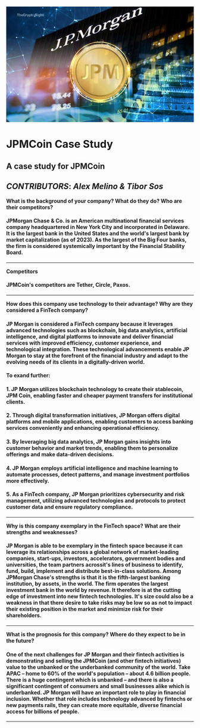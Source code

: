 ![JPM Logo](JPMCoin.jpeg)

# JPMCoin Case Study
## A case study for JPMCoin

***CONTRIBUTORS***: *Alex Melino & Tibor Sos*
---
**What is the background of your company? What do they do? Who are their competitors?**

#### JPMorgan Chase & Co. is an American multinational financial services company headquartered in New York City and incorporated in Delaware. It is the largest bank in the United States and the world's largest bank by market capitalization (as of 2023). As the largest of the Big Four banks, the firm is considered systemically important by the Financial Stability Board. 
---
**Competitors**
#### JPMCoin's competitors are Tether, Circle, Paxos.
---
**How does this company use technology to their advantage? Why are they considered a FinTech company?**

#### JP Morgan is considered a FinTech company because it leverages advanced technologies such as blockchain, big data analytics, artificial intelligence, and digital platforms to innovate and deliver financial services with improved efficiency, customer experience, and technological integration. These technological advancements enable JP Morgan to stay at the forefront of the financial industry and adapt to the evolving needs of its clients in a digitally-driven world.

#### To exand further: 

#### 1. JP Morgan utilizes blockchain technology to create their stablecoin, JPM Coin, enabling faster and cheaper payment transfers for institutional clients.
#### 2. Through digital transformation initiatives, JP Morgan offers digital platforms and mobile applications, enabling customers to access banking services conveniently and enhancing operational efficiency.
#### 3. By leveraging big data analytics, JP Morgan gains insights into customer behavior and market trends, enabling them to personalize offerings and make data-driven decisions.
#### 4. JP Morgan employs artificial intelligence and machine learning to automate processes, detect patterns, and manage investment portfolios more effectively.
#### 5. As a FinTech company, JP Morgan prioritizes cybersecurity and risk management, utilizing advanced technologies and protocols to protect customer data and ensure regulatory compliance.

---
**Why is this company exemplary in the FinTech space? What are their strengths and weaknesses?**

#### JP Morgan is able to be exemplary in the fintech space because it can leverage its relationships across a global network of market-leading companies, start-ups, investors, accelerators, government bodies and universities, the team partners acrossit's lines of business to identify, fund, build, implement and distribute best-in-class solutions. Among JPMorgan Chase's strengths is that it is the fifth-largest banking institution, by assets, in the world. The firm operates the largest investment bank in the world by revenue. It therefore is at the cutting edge of investment into new fintech technologies. It's size could also be a weakness in that there desire to take risks may be low so as not to impact their existing position in the market and minimize risk for their shareholders.
---
**What is the prognosis for this company? Where do they expect to be in the future?**

#### One of the next challenges for JP Morgan and their fintech activities is demonstrating and selling the JPMCoin (and other fintech initiatives) value to the unbanked or the underbanked community of the world. Take APAC – home to 60% of the world's population – about 4.6 billion people. There is a huge contingent which is unbanked – and there is also a significant contingent of consumers and small businesses alike which is underbanked. JP Morgan will have an important role to play in financial inclusion. Whether that role includes technology advanced by fintechs or new payments rails, they can create more equitable, diverse financial access for billions of people.
---
